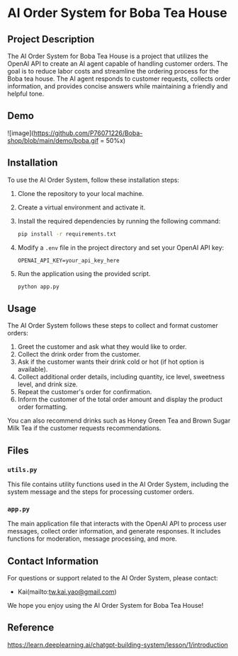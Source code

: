 # AI Order System for Boba Tea House

## Project Description

The AI Order System for Boba Tea House is a project that utilizes the OpenAI API to create an AI agent capable of handling customer orders. The goal is to reduce labor costs and streamline the ordering process for the Boba tea house. The AI agent responds to customer requests, collects order information, and provides concise answers while maintaining a friendly and helpful tone.
## Demo
![image](https://github.com/P76071226/Boba-shop/blob/main/demo/boba.gif = 50%x)
## Installation

To use the AI Order System, follow these installation steps:

1. Clone the repository to your local machine.
2. Create a virtual environment and activate it.
3. Install the required dependencies by running the following command:

   ```bash
   pip install -r requirements.txt
   ```

4. Modify a `.env` file in the project directory and set your OpenAI API key:

   ```env
   OPENAI_API_KEY=your_api_key_here
   ```

5. Run the application using the provided script.
   ```bash
   python app.py
   ```
## Usage

The AI Order System follows these steps to collect and format customer orders:

1. Greet the customer and ask what they would like to order.
2. Collect the drink order from the customer.
3. Ask if the customer wants their drink cold or hot (if hot option is available).
4. Collect additional order details, including quantity, ice level, sweetness level, and drink size.
5. Repeat the customer's order for confirmation.
6. Inform the customer of the total order amount and display the product order formatting.

You can also recommend drinks such as Honey Green Tea and Brown Sugar Milk Tea if the customer requests recommendations.

## Files

### `utils.py`

This file contains utility functions used in the AI Order System, including the system message and the steps for processing customer orders.

### `app.py`

The main application file that interacts with the OpenAI API to process user messages, collect order information, and generate responses. It includes functions for moderation, message processing, and more.

## Contact Information

For questions or support related to the AI Order System, please contact:

- Kai(mailto:tw.kai.yao@gmail.com)

We hope you enjoy using the AI Order System for Boba Tea House!

## Reference
https://learn.deeplearning.ai/chatgpt-building-system/lesson/1/introduction

